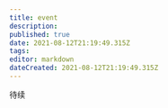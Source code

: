 ```yaml
---
title: event
description: 
published: true
date: 2021-08-12T21:19:49.315Z
tags: 
editor: markdown
dateCreated: 2021-08-12T21:19:49.315Z
---
```


待续
